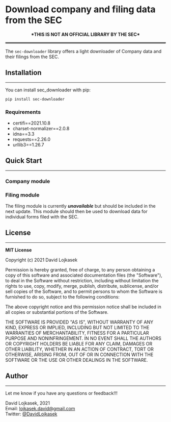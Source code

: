 # Download company and filing data from the SEC
<table border="2">
    <p style="text-align:center;"><strong>*THIS IS NOT AN OFFICIAL LIBRARY BY THE SEC*</strong></p>
</table>

The ```sec-downloader``` library offers a light downloader of Company data and their filings from the SEC.

## Installation

---

You can install sec_downloader with pip:
```
pip install sec-downloader
```

### Requirements

* certifi==2021.10.8
* charset-normalizer==2.0.8
* idna==3.3
* requests==2.26.0
* urllib3==1.26.7


## Quick Start

---

### Company module

### Filing module

The filing module is currently <strong><i>unavailable</i></strong> but should be included in the next update. This
module should then be used to download data for individual forms filed with the SEC.

## License

---

<strong>MIT License</strong>

Copyright (c) 2021 David Lojkasek

Permission is hereby granted, free of charge, to any person obtaining a copy of this software and associated
documentation files (the "Software"), to deal in the Software without restriction, including without limitation the
rights to use, copy, modify, merge, publish, distribute, sublicense, and/or sell copies of the Software, and to permit
persons to whom the Software is furnished to do so, subject to the following conditions:

The above copyright notice and this permission notice shall be included in all copies or substantial portions of the
Software.

THE SOFTWARE IS PROVIDED "AS IS", WITHOUT WARRANTY OF ANY KIND, EXPRESS OR  IMPLIED, INCLUDING BUT NOT LIMITED TO THE
WARRANTIES OF MERCHANTABILITY, FITNESS FOR A PARTICULAR PURPOSE AND NONINFRINGEMENT. IN NO EVENT SHALL THE AUTHORS OR
COPYRIGHT HOLDERS BE LIABLE FOR ANY CLAIM, DAMAGES OR OTHER  LIABILITY, WHETHER IN AN ACTION OF CONTRACT, TORT OR
OTHERWISE, ARISING FROM, OUT OF OR IN CONNECTION WITH THE SOFTWARE OR THE USE OR OTHER DEALINGS IN THE SOFTWARE.

## Author

---
Let me know if you have any questions or feedback!!!

David Lojkasek, 2021<br>
Email: [lojkasek.david@gmail.com](mailto:lojkasek.david@gmail.com)<br>
Twitter: [@DavidLojkasek](https://twitter.com/DavidLojkasek)
